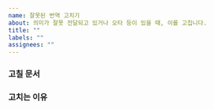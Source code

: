 ```yaml
---
name: 잘못된 번역 고치기
about: 의미가 잘못 전달되고 있거나 오타 등이 있을 때, 이를 고칩니다.
title: ""
labels: ""
assignees: ""
---
```


### 고칠 문서

<!-- 고칠 문서의 링크와, 문서 이름을 적어주세요. -->

### 고치는 이유

<!-- 기존 번역의 어떤 점에서 잘못되었다고 느꼈는지 적어주세요. -->
